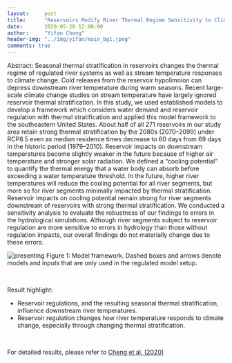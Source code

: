```yaml
---
layout:     post
title:      "Reservoirs Modify River Thermal Regime Sensitivity to Climate Change: A Case Study in the Southeastern United States (Paper highlight)"
date:       2020-05-20 12:00:00
author:     "Yifan Cheng"
header-img: "../img/yifan/main_bg1.jpeg"
comments: true
---
```


Abstract: Seasonal thermal stratification in reservoirs changes the thermal regime of regulated river systems as well as stream temperature responses to climate change. Cold releases from the reservoir hypolimnion can depress downstream river temperature during warm seasons. Recent large‐scale climate change studies on stream temperature have largely ignored reservoir thermal stratification. In this study, we used established models to develop a framework which considers water demand and reservoir regulation with thermal stratification and applied this model framework to the southeastern United States. About half of all 271 reservoirs in our study area retain strong thermal stratification by the 2080s (2070–2099) under RCP8.5 even as median residence times decrease to 60 days from 69 days in the historic period (1979–2010). Reservoir impacts on downstream temperatures become slightly weaker in the future because of higher air temperature and stronger solar radiation. We defined a “cooling potential” to quantify the thermal energy that a water body can absorb before exceeding a water temperature threshold. In the future, higher river temperatures will reduce the cooling potential for all river segments, but more so for river segments minimally impacted by thermal stratification. Reservoir impacts on cooling potential remain strong for river segments downstream of reservoirs with strong thermal stratification. We conducted a sensitivity analysis to evaluate the robustness of our findings to errors in the hydrological simulations. Although river segments subject to reservoir regulation are more sensitive to errors in hydrology than those without regulation impacts, our overall findings do not materially change due to these errors.

![presenting](../../../../img/yifan/paper1_figure1.jpeg)
Figure 1: Model framework. Dashed boxes and arrows denote models and inputs that are only used in the regulated model setup.

<br />

Result highlight:
* Reservoir regulations, and the resulting seasonal thermal stratification, influence downstream river temperatures.
* Reservoir regulation changes how river temperature responds to climate change, especially through changing thermal stratification. 

<br />

For detailed results, please refer to [Cheng et al. (2020)](https://doi.org/10.1029/2019WR025784)
